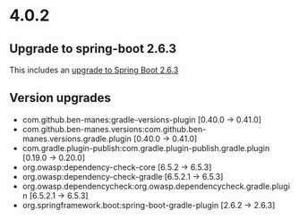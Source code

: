 # 4.0.2

## Upgrade to spring-boot 2.6.3 

This includes an [upgrade to Spring Boot 2.6.3](https://github.com/spring-projects/spring-boot/releases/tag/v2.6.3)

## Version upgrades
 - com.github.ben-manes:gradle-versions-plugin [0.40.0 -> 0.41.0]
 - com.github.ben-manes.versions:com.github.ben-manes.versions.gradle.plugin [0.40.0 -> 0.41.0]
 - com.gradle.plugin-publish:com.gradle.plugin-publish.gradle.plugin [0.19.0 -> 0.20.0]
 - org.owasp:dependency-check-core [6.5.2 -> 6.5.3]
 - org.owasp:dependency-check-gradle [6.5.2.1 -> 6.5.3]
 - org.owasp.dependencycheck:org.owasp.dependencycheck.gradle.plugin [6.5.2.1 -> 6.5.3]
 - org.springframework.boot:spring-boot-gradle-plugin [2.6.2 -> 2.6.3]

